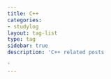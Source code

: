 ```yaml
---
title: C++
categories:
- studylog
layout: tag-list
type: tag
sidebar: true
description: 'C++ related posts

'
---
```


